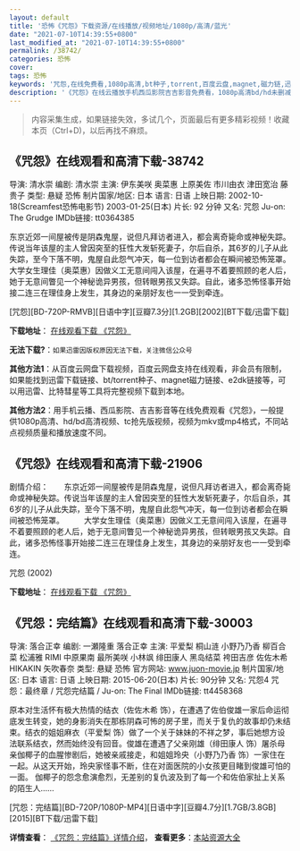 ```yaml
---
layout: default
title: '恐怖《咒怨》下载资源/在线播放/视频地址/1080p/高清/蓝光'
date: "2021-07-10T14:39:55+0800"
last_modified_at: "2021-07-10T14:39:55+0800"
permalink: /38742/
categories: 恐怖
cover:
tags: 恐怖
keywords: '咒怨,在线免费看,1080p高清,bt种子,torrent,百度云盘,magnet,磁力链,迅雷下载资源'
description: '《咒怨》在线云播放手机西瓜影院吉吉影音免费看，1080p高清bd/hd未删减完整版和tc抢先枪版，mkv/mp4格式，附带bt/torrent种子、magnet/磁力链、百度云盘、网盘资源迅雷下载链接'
---
```


>内容采集生成，如果链接失效，多试几个，页面最后有更多精彩视频！收藏本页（Ctrl+D)，以后再找不麻烦。


## 《咒怨》在线观看和高清下载-38742

导演: 清水崇 编剧: 清水崇 主演: 伊东美咲 奥菜惠 上原美佐 市川由衣 津田宽治 藤贵子 类型: 悬疑 恐怖 制片国家/地区: 日本 语言: 日语 上映日期: 2002-10-18(Screamfest恐怖电影节) 2003-01-25(日本) 片长: 92 分钟 又名: 咒怨 Ju-on: The Grudge IMDb链接: tt0364385

东京近郊一间屋被传是阴森鬼屋，说但凡拜访者进入，都会离奇毙命或神秘失踪。传说当年该屋的主人曾因突至的狂性大发斩死妻子，尔后自杀，其6岁的儿子从此失踪，至今下落不明，鬼屋自此怨气冲天，每一位到访者都会在瞬间被恐怖笼罩。 大学女生理佳（奥菜惠）因做义工无意间闯入该屋，在遍寻不着要照顾的老人后，她于无意间瞥见一个神秘诡异男孩，但转眼男孩又失踪。自此，诸多恐怖怪事开始接二连三在理佳身上发生，其身边的亲朋好友也一一受到牵连。


[咒怨][BD-720P-RMVB][日语中字][豆瓣7.3分][1.2GB][2002][BT下载/迅雷下载]

**下载地址**： [在线观看下载 《咒怨》](https://www.btdx8.com/torrent/juon_the_grudge_2002.html) 


**无法下载?**：`如果迅雷因版权原因无法下载，关注微信公众号 `

**其他方法1**：从百度云网盘下载视频，百度云网盘支持在线观看，非会员有限制，如果能找到迅雷下载链接、bt/torrent种子、magnet磁力链接、e2dk链接等，可以用迅雷、比特彗星等工具将完整视频下载到本地。

**其他方法2**：用手机云播、西瓜影院、吉吉影音等在线免费观看《咒怨》，一般提供1080p高清、hd/bd高清视频、tc抢先版视频，视频为mkv或mp4格式，不同站点视频质量和播放速度不同。


## 《咒怨》在线观看和高清下载-21906

剧情介绍：　　东京近郊一间屋被传是阴森鬼屋，说但凡拜访者进入，都会离奇毙命或神秘失踪。传说当年该屋的主人曾因突至的狂性大发斩死妻子，尔后自杀，其6岁的儿子从此失踪，至今下落不明，鬼屋自此怨气冲天，每一位到访者都会在瞬间被恐怖笼罩。  　　大学女生理佳（奥菜惠）因做义工无意间闯入该屋，在遍寻不着要照顾的老人后，她于无意间瞥见一个神秘诡异男孩，但转眼男孩又失踪。自此，诸多恐怖怪事开始接二连三在理佳身上发生，其身边的亲朋好友也一一受到牵连。


咒怨 (2002)

**下载地址**： [在线观看下载 《咒怨》](https://www.btbtdy.me/btdy/dy849.html) 


## 《咒怨：完结篇》在线观看和高清下载-30003

导演: 落合正幸 编剧: 一瀬隆重 落合正幸 主演: 平爱梨 桐山涟 小野乃乃香 柳百合菜 松浦雅 RIMI 中原果南 最所美咲 小林飒 绯田康人 黑岛结菜 袴田吉彦 佐佐木希 HIKAKIN 矢吹春奈 类型: 悬疑 恐怖 官方网站: www.juon-movie.jp 制片国家/地区: 日本 语言: 日语 上映日期: 2015-06-20(日本) 片长: 90分钟 又名: 咒怨4 咒怨：最终章 / 咒怨完结篇 / Ju-on: The Final IMDb链接: tt4458368

原本对生活怀有极大热情的结衣（佐佐木希 饰），在遭遇了佐伯俊雄一家后命运彻底发生转变，她的身影消失在那栋阴森可怖的房子里，而关于复仇的故事却仍未结束。结衣的姐姐麻衣（平爱梨 饰）做了一个关于妹妹的不祥之梦，事后她想方设法联系结衣，然而始终没有回音。俊雄在遭遇了父亲刚雄（绯田康人 饰）屠杀母亲伽椰子的血腥惨剧后，她被亲戚接走，和姐姐玲央（小野乃乃香 饰）一家住在一起。从这天开始，玲央家怪事不断，住在对面医院的小女孩更目睹到俊雄可怕的一面。 伽椰子的怨念愈演愈烈，无差别的复仇波及到了每一个和佐伯家扯上关系的陌生人……


[咒怨：完结篇][BD-720P/1080P-MP4][日语中字][豆瓣4.7分][1.7GB/3.8GB][2015][BT下载/迅雷下载]

**详情查看**： [《咒怨：完结篇》详情介绍](/movie/30003/)， **查看更多**：[本站资源大全](/movie/t/all/)

